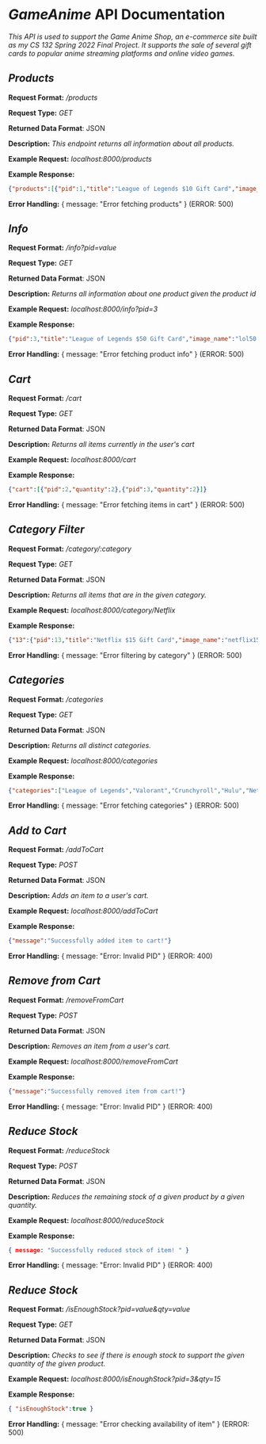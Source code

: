 # *GameAnime* API Documentation
*This API is used to support the Game Anime Shop, an e-commerce site built as my CS 132 Spring 2022 Final Project. It supports the sale of several gift cards to popular anime streaming platforms and online video games.*

## *Products*
**Request Format:** */products*

**Request Type:** *GET*

**Returned Data Format**: JSON

**Description:** *This endpoint returns all information about all products.*


**Example Request:** *localhost:8000/products*

**Example Response:**

```json
{"products":[{"pid":1,"title":"League of Legends $10 Gift Card","image_name":"lol10.jpg","category":"League of Legends","last_sold":"2022-05-31T04:27:01.000Z","stock":0},{"pid":2,"title":"League of Legends $25 Gift Card","image_name":"lol25.jpg","category":"League of Legends","last_sold":"2022-05-31T21:39:07.000Z","stock":8},{"pid":3,"title":"League of Legends $50 Gift Card","image_name":"lol50.jpg","category":"League of Legends","last_sold":"2022-05-31T20:48:18.000Z","stock":14},{"pid":4,"title":"League of Legends $100 Gift Card","image_name":"lol100.jpg","category":"League of Legends","last_sold":"2022-05-31T17:13:24.000Z","stock":36},{"pid":5,"title":"Valorant $10 Gift Card","image_name":"valorant10.jpg","category":"Valorant","last_sold":"2022-05-31T04:27:01.000Z","stock":50},{"pid":6,"title":"Valorant $25 Gift Card","image_name":"valorant25.jpg","category":"Valorant","last_sold":"2022-05-31T07:17:15.000Z","stock":57},{"pid":7,"title":"Valorant $50 Gift Card","image_name":"valorant50.jpg","category":"Valorant","last_sold":"2022-05-31T16:44:22.000Z","stock":67},{"pid":8,"title":"Valorant $100 Gift Card","image_name":"valorant100.jpg","category":"Valorant","last_sold":"2022-05-31T17:15:41.000Z","stock":77},{"pid":9,"title":"Crunchyroll $25 Gift Card","image_name":"crunchyroll25.jpg","category":"Crunchyroll","last_sold":"2022-05-31T04:27:01.000Z","stock":90},{"pid":10,"title":"Hulu $25 Gift Card","image_name":"hulu25.jpg","category":"Hulu","last_sold":"2022-05-31T04:27:01.000Z","stock":100},{"pid":11,"title":"Hulu $50 Gift Card","image_name":"hulu50.jpg","category":"Hulu","last_sold":"2022-05-31T08:43:32.000Z","stock":106},{"pid":12,"title":"Hulu $100 Gift Card","image_name":"hulu100.jpg","category":"Hulu","last_sold":"2022-05-31T20:48:18.000Z","stock":113},{"pid":13,"title":"Netflix $15 Gift Card","image_name":"netflix15.jpg","category":"Netflix","last_sold":"2022-05-31T04:27:01.000Z","stock":130},{"pid":14,"title":"Netflix $30 Gift Card","image_name":"netflix30.jpg","category":"Netflix","last_sold":"2022-05-31T04:27:01.000Z","stock":140},{"pid":15,"title":"Netflix $50 Gift Card","image_name":"netflix50.jpg","category":"Netflix","last_sold":"2022-05-31T04:27:01.000Z","stock":150}]}
```

**Error Handling:**
{ message: "Error fetching products" } (ERROR: 500)

## *Info*
**Request Format:** */info?pid=value*

**Request Type:** *GET*

**Returned Data Format**: JSON

**Description:** *Returns all information about one product given the product id*

**Example Request:** *localhost:8000/info?pid=3*

**Example Response:**

```json
{"pid":3,"title":"League of Legends $50 Gift Card","image_name":"lol50.jpg","category":"League of Legends","last_sold":"2022-05-31T20:48:18.000Z","stock":14}
```

**Error Handling:**
{ message: "Error fetching product info" } (ERROR: 500)

## *Cart*
**Request Format:** */cart*

**Request Type:** *GET*

**Returned Data Format**: JSON

**Description:** *Returns all items currently in the user's cart*

**Example Request:** *localhost:8000/cart*

**Example Response:**

```json
{"cart":[{"pid":2,"quantity":2},{"pid":3,"quantity":2}]}
```

**Error Handling:**
{ message: "Error fetching items in cart" } (ERROR: 500)

## *Category Filter*
**Request Format:** */category/:category*

**Request Type:** *GET*

**Returned Data Format**: JSON

**Description:** *Returns all items that are in the given category.*

**Example Request:** *localhost:8000/category/Netflix*

**Example Response:**

```json
{"13":{"pid":13,"title":"Netflix $15 Gift Card","image_name":"netflix15.jpg","category":"Netflix","last_sold":"2022-05-31T04:27:01.000Z","stock":130},"14":{"pid":14,"title":"Netflix $30 Gift Card","image_name":"netflix30.jpg","category":"Netflix","last_sold":"2022-05-31T04:27:01.000Z","stock":140},"15":{"pid":15,"title":"Netflix $50 Gift Card","image_name":"netflix50.jpg","category":"Netflix","last_sold":"2022-05-31T04:27:01.000Z","stock":150},"products":[]}
```

**Error Handling:**
{ message: "Error filtering by category" } (ERROR: 500)

## *Categories*
**Request Format:** */categories*

**Request Type:** *GET*

**Returned Data Format**: JSON

**Description:** *Returns all distinct categories.*

**Example Request:** *localhost:8000/categories*

**Example Response:**

```json
{"categories":["League of Legends","Valorant","Crunchyroll","Hulu","Netflix"]}
```

**Error Handling:**
{ message: "Error fetching categories" } (ERROR: 500)

## *Add to Cart*
**Request Format:** */addToCart*

**Request Type:** *POST*

**Returned Data Format**: JSON

**Description:** *Adds an item to a user's cart.*

**Example Request:** *localhost:8000/addToCart*

**Example Response:**

```json
{"message":"Successfully added item to cart!"}
```

**Error Handling:**
{ message: "Error: Invalid PID" } (ERROR: 400)

## *Remove from Cart*
**Request Format:** */removeFromCart*

**Request Type:** *POST*

**Returned Data Format**: JSON

**Description:** *Removes an item from a user's cart.*

**Example Request:** *localhost:8000/removeFromCart*

**Example Response:**

```json
{"message":"Successfully removed item from cart!"}
```

**Error Handling:**
{ message: "Error: Invalid PID" } (ERROR: 400)

## *Reduce Stock*
**Request Format:** */reduceStock*

**Request Type:** *POST*

**Returned Data Format**: JSON

**Description:** *Reduces the remaining stock of a given product by a given quantity.*

**Example Request:** *localhost:8000/reduceStock*

**Example Response:**

```json
{ message: "Successfully reduced stock of item! " }
```

**Error Handling:**
{ message: "Error: Invalid PID" } (ERROR: 400)

## *Reduce Stock*
**Request Format:** */isEnoughStock?pid=value&qty=value*

**Request Type:** *GET*

**Returned Data Format**: JSON

**Description:** *Checks to see if there is enough stock to support the given quantity of the given product.*

**Example Request:** *localhost:8000/isEnoughStock?pid=3&qty=15*

**Example Response:**

```json
{ "isEnoughStock":true }
```

**Error Handling:**
{ message: "Error checking availability of item" } (ERROR: 500)
